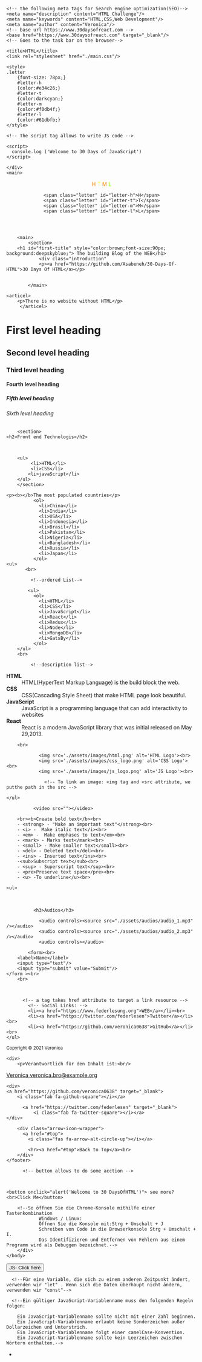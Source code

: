<!DOCTYPE html>
<html lang="en">
    
<head>
  <meta charset="UTF-8"/> 
   <meta name="viewport" content="width=device-width,initial-scale=1.0"/><link rel="stylesheet" href="style.css"/>
    
    <!-- the following meta tags for Search engine optimization(SEO)-->
    <meta name="description" content="HTML Challenge"/>
    <meta name="keywords" content="HTML,CSS,Web Development"/>
    <meta name="author" content="Veronica"/>
    <!-- base url https://www.30daysofreact.com -->
    <base href="https://www.30daysofreact.com" target="_blank"/>
    <!-- Goes to the task bar on the browser-->
    
    <title>HTML</title>
    <link rel="stylesheet" href="./main.css"/>
    
    <style>
    .letter 
        {font-size: 78px;}
        #letter-h
        {color:#e34c26;}
        #letter-t
        {color:darkcyan;}
        #letter-m
        {color:#f0db4f;}
        #letter-l
        {color:#61dbfb;}
    </style>
    
    <!-- The script tag allows to write JS code -->
    
    <script>
      console.log ('Welcome to 30 Days of JavaScript')
    </script>
    
</head>
    
<body>
    <div id="root">
      <div class="wrapper">  
            
        
    </div>
    <main>
<header class="banner" id="top">
    <span style="color:darkorange">H</span>
    <span style="color:yellow">T</span>
    <span style="color:darkorange">M</span>
    <span style="color:chartreuse">L</span>
    
    <span class="letter" id="letter-h">H</span>
    <span class="letter" id="letter-t">T</span>
    <span class="letter" id="letter-m">M</span>
    <span class="letter" id="letter-l">L</span>
    
</header>
         </main>   
    
        <main>
            <section>
        <h1 id="first-title" style="color:brown;font-size:90px; background:deepskyblue;"> The building Blog of the WEB</h1>
                <div class="introduction"
                <p><a href="https://github.com/Asabeneh/30-Days-Of-HTML">30 Days Of HTML</a></p>
            
    
            </main>
        
    <articel>  
        <p>There is no website without HTML</p>
         </articel>      
    
            
  <div>
    <h1>First level heading</h1>
    <h2>Second level heading</h2>
    <h3>Third level heading</h3>
    <h4>Fourth level heading</h4>
    <h5>Fifth level heading</h5>
    <h6>Sixth level heading</h6>
        <!--h1 is 32px (2em)
            h2 is 24px (1.5em)
            h3 is 20.8px (1.3em)
            h4 is 16px (1em)
            h5 is 12.8px (0.8em)
            h6 is 11.2px (0.7em--> 
      
</div> 

        <section> 
    <h2>Front end Technologis</h2>
            
            
          
        <ul>
             <li>HTML</li>
             <li>CSS</li>
            <li>javaScript</li>
        </ul>
        </section>  
    
    <p><b></b>The most populated countries</p>
              <ol>
                <li>China</li>
                <li>India</li>
                <li>USA</li>
                <li>Indonesia</li>
                <li>Brasil</li>
                <li>Pakistan</li>
                <li>Nigeria</li>
                <li>Bangladesh</li>
                <li>Russia</li>
                <li>Japan</li>
              </ol>
    <ul>
           <br>
        
             <!--ordered List-->
            
            <ul>
              <ol>
                <li>HTML</li>
                <li>CSS</li>
                <li>JavaScript</li>
                <li>React</li>
                <li>Redux</li>
                <li>Node</li>
                <li>MongoDB</li>
                <li>GatsBy</li>
              </ol>
        </ul>
        <br>
        
             <!--description list-->
    
<dl>
        <dt><b>HTML</b></dt>
            <dd>HTML(HyperText Markup Language) is the build block the web.</dd>
        <dt><b>CSS</b></dt>
            <dd>CSS(Cascading Style Sheet) that make HTML page look beautiful.</dd><dd></dd>
        <dt><b>JavaScript</b></dt>
            <dd>JavaScript is a programming language that can add interactivity to websites</dd>
        <dt><b>React</b></dt>
            <dd>React is a modern JavaScript library that was initial released on May 29,2013.</dd>
</dl>
        
        <br>
            
                <img src='./assets/images/html.png' alt='HTML Logo'><br>
                <img src='./assets/images/css_logo.png' alt='CSS Logo'><br>
                <img src='./assets/images/js_logo.png' alt='JS Logo'><br>
            
                  <!-- To link an image: <img tag and <src attribute, we putthe path in the src -->

    </ul>

              <video src=""></video>
              
        <br><b>Create bold text</b><br>
        - <strong> - "Make an important text"</strong><br>
        - <i> -  Make italic text</i><br>
        - <em> -  Make emphases to text</em><br>
        - <mark> - Marks text</mark><br>
        - <small> - Make smaller text</small><br>
        - <del> - Deleted text</del><br>
        - <ins> - Inserted text</ins><br>
        -<sub>Subscript text</sub><br>
        - <sup> - Superscript text</sup><br>
        - <pre>Preserve text space</pre><br>
        - <u> -To underline</u><br>
            
    <ul>
            
   <br>
    

            
              <h3>Audios</h3>
    
                <audio controls><source src="./assets/audios/audio_1.mp3" /></audio>
                <audio controls><source src="./assets/audios/audio_2.mp3" /></audio>
                <audio controls></audio>
         
            <form><br>
        <label>Name</label> 
        <input type="text"/>
        <input type="submit" value="Submit"/>
    </form ><br>
        <br>
        
    
        
          <!-- a tag takes href attribute to target a link resource -->
            <!-- Social Links: -->
            <li><a href="https://www.federlesung.org">WEB</a></li><br>
            <li><a href="https://twitter.com/federlesen">Twitter</a></li><br>
            <li><a href="https://github.com/veronica0638">GitHub</a></li><br>
    </ul>
              
        
                  
                  
<footer>
    <div>
        <small>Copyright &copy; 2021  Veronica</small>
    </div>
    
    <div>
        <p>Verantwortlich fûr den Inhalt ist:<br/>
<a href="mailto:veronica.bro@example.org">Veronica,veronica.bro@example.org</a></p>
    </div>
    
    <div>
    <a href="https://github.com/veronica0638" target="_blank">
        <i class="fab fa-github-square"></i></a>
          
          <a href="https://twitter.com/federlesen" target="_blank">
              <i class="fab fa-twitter-square"></i></a>
    </div>
    
        <div class="arrow-icon-wrapper">
          <a href="#top">
            <i class="fas fa-arrow-alt-circle-up"></i></a>
            
            <hr><a href="#top">Back to Top</a><br>
        </div>
    </footer>
                  
          <!-- button allows to do some acction --> 
        
           
    
    <button onclick="alert('Welcome to 30 DaysOfHTML')"> see more?<br>Click Me</button>

        <!--So öffnen Sie die Chrome-Konsole mithilfe einer Tastenkombination
                Windows / Linux:
                Öffnen Sie die Konsole mit:Strg + Umschalt + J
                Schreiben von Code in die Browserkonsole Strg + Umschalt + I.
                Das Identifizieren und Entfernen von Fehlern aus einem Programm wird als Debuggen bezeichnet.-->
        </div>
    </body>
</html>


<!DOCTYPE html>
 <html> 
  <head> 
    <title> 30DaysOfJavaScript: Inline-Skript</title> 
  </head> 
  <body> 
    <button onclick="alert('Welcome to 30DaysOfJavaScript')"> JS- Click here </button> <script>console.log('welcome to 30daysofJavaSript'</script>
      
      <!--Für eine Variable, die sich zu einem anderen Zeitpunkt ändert, verwenden wir "let" . Wenn sich die Daten überhaupt nicht ändern, verwenden wir "const"-->
      
      <!--Ein gültiger JavaScript-Variablenname muss den folgenden Regeln folgen:

        Ein JavaScript-Variablenname sollte nicht mit einer Zahl beginnen.
        Ein JavaScript-Variablenname erlaubt keine Sonderzeichen außer Dollarzeichen und Unterstrich.
        Ein JavaScript-Variablenname folgt einer camelCase-Konvention.
        Ein JavaScript-Variablenname sollte kein Leerzeichen zwischen Wörtern enthalten.--> 
  </body> 
</html>

  
  
  




      

            
        
                
                
          
          
-            
                 
                                       
                                          
        
